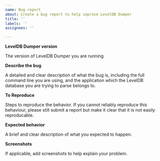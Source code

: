 ```yaml
---
name: Bug report
about: Create a bug report to help improve LevelDB Dumper
title: ''
labels: ''
assignees: ''

---
```


**LevelDB Dumper version**

The version of LevelDB Dumper you are running

**Describe the bug**

A detailed and clear description of what the bug is, including the full command line you are using, and the application which the LevelDB database you are trying to parse belongs to.

**To Reproduce**

Steps to reproduce the behavior. If you cannot reliably reproduce this behaviour, please still submit a report but make it clear that it is not easily reproducable. 

**Expected behavior**

A brief and clear description of what you expected to happen.

**Screenshots**

If applicable, add screenshots to help explain your problem.
